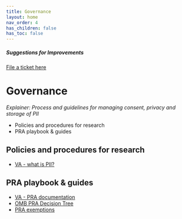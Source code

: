 ```yaml
---
title: Governance
layout: home
nav_order: 4
has_children: false
has_toc: false
---
```


##### Suggestions for Improvements
[File a ticket here](https://github.com/cfpb/Interagency-Research-Ops/issues/new/choose)

# Governance 
_Explainer: Process and guidelines for managing consent, privacy and storage of PII_
* Policies and procedures for research 
* PRA playbook & guides 

## Policies and procedures for research 
- [VA - what is PII?](https://depo-platform-documentation.scrollhelp.site/research-design/what-is-pii)

## PRA playbook & guides 
- [VA - PRA documentation](https://depo-platform-documentation.scrollhelp.site/research-design/paperwork-reduction-act-pra)
- [OMB PRA Decision Tree](https://github.com/cfpb/Interagency-Research-Ops/blob/main/assets/OMB%20PRA%20Decision%20Tree.pdf)
- [PRA exemptions](https://github.com/cfpb/Interagency-Research-Ops/blob/main/assets/PRA.Exemptions.pdf)
  

